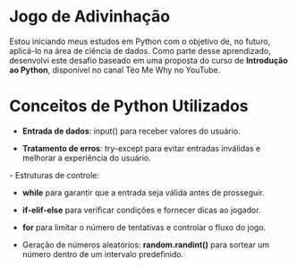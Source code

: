 <h1>Jogo de Adivinhação</h1>

<p1>Estou iniciando meus estudos em Python com o objetivo de, no futuro, aplicá-lo na área de ciência de dados. Como parte desse aprendizado, desenvolvi este desafio baseado em uma proposta do curso de **Introdução ao Python**, disponível no canal Téo Me Why no YouTube.</p1>

<h1>Conceitos de Python Utilizados</h1>

- **Entrada de dados**: input() para receber valores do usuário.

- **Tratamento de erros**: try-except para evitar entradas inválidas e melhorar a experiência do usuário.</p>

<p>- Estruturas de controle: </p>

 - **while** para garantir que a entrada seja válida antes de prosseguir.

- **if-elif-else** para verificar condições e fornecer dicas ao jogador.

- **for** para limitar o número de tentativas e controlar o fluxo do jogo.

- Geração de números aleatórios: **random.randint()** para sortear um número dentro de um intervalo predefinido.

